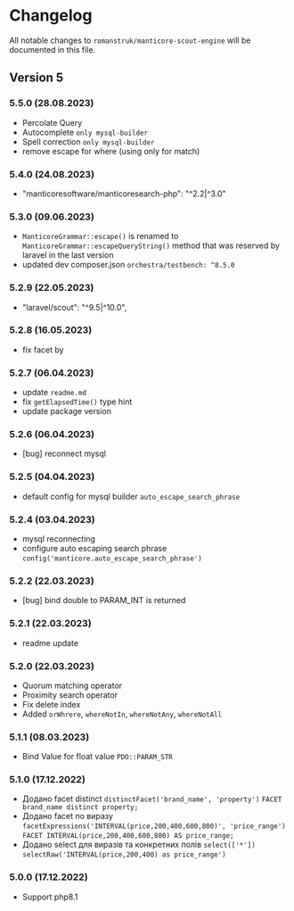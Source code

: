 # Changelog

All notable changes to `romanstruk/manticore-scout-engine` will be documented in this file.

## Version 5

### 5.5.0 (28.08.2023)
- Percolate Query
- Autocomplete `only mysql-builder`
- Spell correction `only mysql-builder`
- remove escape for where (using only for match)

### 5.4.0 (24.08.2023)
- "manticoresoftware/manticoresearch-php": "^2.2|^3.0"

### 5.3.0 (09.06.2023)
- `ManticoreGrammar::escape()` is renamed to `ManticoreGrammar::escapeQueryString()` method that was reserved by laravel in the last version
- updated dev composer.json `orchestra/testbench: ^8.5.0`

### 5.2.9 (22.05.2023)
- "laravel/scout": "^9.5|^10.0",

### 5.2.8 (16.05.2023)
- fix facet by

### 5.2.7 (06.04.2023)
- update `readme.md`
- fix `getElapsedTime()` type hint
- update package version

### 5.2.6 (06.04.2023)
- [bug] reconnect mysql

### 5.2.5 (04.04.2023)
- default config for mysql builder `auto_escape_search_phrase`

### 5.2.4 (03.04.2023)
- mysql reconnecting
- configure auto escaping search phrase `config('manticore.auto_escape_search_phrase')`

### 5.2.2 (22.03.2023)
- [bug] bind double to PARAM_INT is returned

### 5.2.1 (22.03.2023)
- readme update

### 5.2.0 (22.03.2023)
- Quorum matching operator
- Proximity search operator
- Fix delete index
- Added `orWhrere`, `whereNotIn`, `whereNotAny`, `whereNotAll`

### 5.1.1 (08.03.2023)
- Bind Value for float value `PDO::PARAM_STR`

### 5.1.0 (17.12.2022)
- Додано facet distinct `distinctFacet('brand_name', 'property')` `FACET brand_name distinct property;`
- Додано facet по виразу `facetExpressions('INTERVAL(price,200,400,600,800)', 'price_range')` `FACET INTERVAL(price,200,400,600,800) AS price_range;`
- Додано select для виразів та конкретних полів `select(['*'])` `selectRaw('INTERVAL(price,200,400) as price_range')`

### 5.0.0 (17.12.2022)
- Support php8.1
